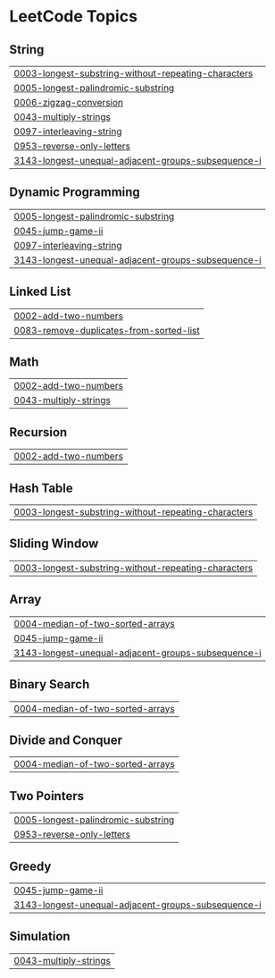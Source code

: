
<!---LeetCode Topics Start-->
# LeetCode Topics
## String
|  |
| ------- |
| [0003-longest-substring-without-repeating-characters](https://github.com/krunalgoraniya/LeetCode/tree/master/0003-longest-substring-without-repeating-characters) |
| [0005-longest-palindromic-substring](https://github.com/krunalgoraniya/LeetCode/tree/master/0005-longest-palindromic-substring) |
| [0006-zigzag-conversion](https://github.com/krunalgoraniya/LeetCode/tree/master/0006-zigzag-conversion) |
| [0043-multiply-strings](https://github.com/krunalgoraniya/LeetCode/tree/master/0043-multiply-strings) |
| [0097-interleaving-string](https://github.com/krunalgoraniya/LeetCode/tree/master/0097-interleaving-string) |
| [0953-reverse-only-letters](https://github.com/krunalgoraniya/LeetCode/tree/master/0953-reverse-only-letters) |
| [3143-longest-unequal-adjacent-groups-subsequence-i](https://github.com/krunalgoraniya/LeetCode/tree/master/3143-longest-unequal-adjacent-groups-subsequence-i) |
## Dynamic Programming
|  |
| ------- |
| [0005-longest-palindromic-substring](https://github.com/krunalgoraniya/LeetCode/tree/master/0005-longest-palindromic-substring) |
| [0045-jump-game-ii](https://github.com/krunalgoraniya/LeetCode/tree/master/0045-jump-game-ii) |
| [0097-interleaving-string](https://github.com/krunalgoraniya/LeetCode/tree/master/0097-interleaving-string) |
| [3143-longest-unequal-adjacent-groups-subsequence-i](https://github.com/krunalgoraniya/LeetCode/tree/master/3143-longest-unequal-adjacent-groups-subsequence-i) |
## Linked List
|  |
| ------- |
| [0002-add-two-numbers](https://github.com/krunalgoraniya/LeetCode/tree/master/0002-add-two-numbers) |
| [0083-remove-duplicates-from-sorted-list](https://github.com/krunalgoraniya/LeetCode/tree/master/0083-remove-duplicates-from-sorted-list) |
## Math
|  |
| ------- |
| [0002-add-two-numbers](https://github.com/krunalgoraniya/LeetCode/tree/master/0002-add-two-numbers) |
| [0043-multiply-strings](https://github.com/krunalgoraniya/LeetCode/tree/master/0043-multiply-strings) |
## Recursion
|  |
| ------- |
| [0002-add-two-numbers](https://github.com/krunalgoraniya/LeetCode/tree/master/0002-add-two-numbers) |
## Hash Table
|  |
| ------- |
| [0003-longest-substring-without-repeating-characters](https://github.com/krunalgoraniya/LeetCode/tree/master/0003-longest-substring-without-repeating-characters) |
## Sliding Window
|  |
| ------- |
| [0003-longest-substring-without-repeating-characters](https://github.com/krunalgoraniya/LeetCode/tree/master/0003-longest-substring-without-repeating-characters) |
## Array
|  |
| ------- |
| [0004-median-of-two-sorted-arrays](https://github.com/krunalgoraniya/LeetCode/tree/master/0004-median-of-two-sorted-arrays) |
| [0045-jump-game-ii](https://github.com/krunalgoraniya/LeetCode/tree/master/0045-jump-game-ii) |
| [3143-longest-unequal-adjacent-groups-subsequence-i](https://github.com/krunalgoraniya/LeetCode/tree/master/3143-longest-unequal-adjacent-groups-subsequence-i) |
## Binary Search
|  |
| ------- |
| [0004-median-of-two-sorted-arrays](https://github.com/krunalgoraniya/LeetCode/tree/master/0004-median-of-two-sorted-arrays) |
## Divide and Conquer
|  |
| ------- |
| [0004-median-of-two-sorted-arrays](https://github.com/krunalgoraniya/LeetCode/tree/master/0004-median-of-two-sorted-arrays) |
## Two Pointers
|  |
| ------- |
| [0005-longest-palindromic-substring](https://github.com/krunalgoraniya/LeetCode/tree/master/0005-longest-palindromic-substring) |
| [0953-reverse-only-letters](https://github.com/krunalgoraniya/LeetCode/tree/master/0953-reverse-only-letters) |
## Greedy
|  |
| ------- |
| [0045-jump-game-ii](https://github.com/krunalgoraniya/LeetCode/tree/master/0045-jump-game-ii) |
| [3143-longest-unequal-adjacent-groups-subsequence-i](https://github.com/krunalgoraniya/LeetCode/tree/master/3143-longest-unequal-adjacent-groups-subsequence-i) |
## Simulation
|  |
| ------- |
| [0043-multiply-strings](https://github.com/krunalgoraniya/LeetCode/tree/master/0043-multiply-strings) |
<!---LeetCode Topics End-->